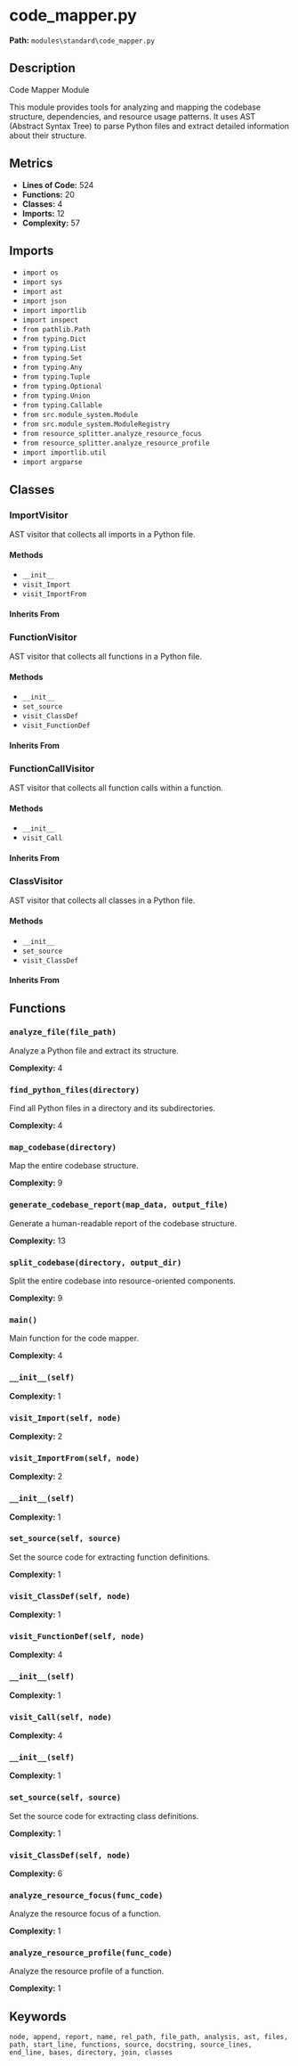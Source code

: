 # code_mapper.py

**Path:** `modules\standard\code_mapper.py`

## Description

Code Mapper Module

This module provides tools for analyzing and mapping the codebase structure,
dependencies, and resource usage patterns. It uses AST (Abstract Syntax Tree)
to parse Python files and extract detailed information about their structure.

## Metrics

- **Lines of Code:** 524
- **Functions:** 20
- **Classes:** 4
- **Imports:** 12
- **Complexity:** 57

## Imports

- `import os`
- `import sys`
- `import ast`
- `import json`
- `import importlib`
- `import inspect`
- `from pathlib.Path`
- `from typing.Dict`
- `from typing.List`
- `from typing.Set`
- `from typing.Any`
- `from typing.Tuple`
- `from typing.Optional`
- `from typing.Union`
- `from typing.Callable`
- `from src.module_system.Module`
- `from src.module_system.ModuleRegistry`
- `from resource_splitter.analyze_resource_focus`
- `from resource_splitter.analyze_resource_profile`
- `import importlib.util`
- `import argparse`

## Classes

### ImportVisitor

AST visitor that collects all imports in a Python file.

#### Methods

- `__init__`
- `visit_Import`
- `visit_ImportFrom`

#### Inherits From


### FunctionVisitor

AST visitor that collects all functions in a Python file.

#### Methods

- `__init__`
- `set_source`
- `visit_ClassDef`
- `visit_FunctionDef`

#### Inherits From


### FunctionCallVisitor

AST visitor that collects all function calls within a function.

#### Methods

- `__init__`
- `visit_Call`

#### Inherits From


### ClassVisitor

AST visitor that collects all classes in a Python file.

#### Methods

- `__init__`
- `set_source`
- `visit_ClassDef`

#### Inherits From


## Functions

### `analyze_file(file_path)`

Analyze a Python file and extract its structure.

**Complexity:** 4

### `find_python_files(directory)`

Find all Python files in a directory and its subdirectories.

**Complexity:** 4

### `map_codebase(directory)`

Map the entire codebase structure.

**Complexity:** 9

### `generate_codebase_report(map_data, output_file)`

Generate a human-readable report of the codebase structure.

**Complexity:** 13

### `split_codebase(directory, output_dir)`

Split the entire codebase into resource-oriented components.

**Complexity:** 9

### `main()`

Main function for the code mapper.

**Complexity:** 4

### `__init__(self)`

**Complexity:** 1

### `visit_Import(self, node)`

**Complexity:** 2

### `visit_ImportFrom(self, node)`

**Complexity:** 2

### `__init__(self)`

**Complexity:** 1

### `set_source(self, source)`

Set the source code for extracting function definitions.

**Complexity:** 1

### `visit_ClassDef(self, node)`

**Complexity:** 1

### `visit_FunctionDef(self, node)`

**Complexity:** 4

### `__init__(self)`

**Complexity:** 1

### `visit_Call(self, node)`

**Complexity:** 4

### `__init__(self)`

**Complexity:** 1

### `set_source(self, source)`

Set the source code for extracting class definitions.

**Complexity:** 1

### `visit_ClassDef(self, node)`

**Complexity:** 6

### `analyze_resource_focus(func_code)`

Analyze the resource focus of a function.

**Complexity:** 1

### `analyze_resource_profile(func_code)`

Analyze the resource profile of a function.

**Complexity:** 1

## Keywords

`node, append, report, name, rel_path, file_path, analysis, ast, files, path, start_line, functions, source, docstring, source_lines, end_line, bases, directory, join, classes`

